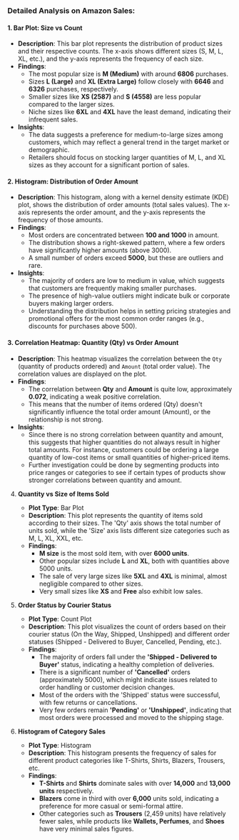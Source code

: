 ### Detailed Analysis on Amazon Sales:

#### 1. **Bar Plot: Size vs Count**
   - **Description**: This bar plot represents the distribution of product sizes and their respective counts. The x-axis shows different sizes (S, M, L, XL, etc.), and the y-axis represents the frequency of each size.
   - **Findings**:
     - The most popular size is **M (Medium)** with around **6806** purchases.
     - Sizes **L (Large)** and **XL (Extra Large)** follow closely with **6646** and **6326** purchases, respectively.
     - Smaller sizes like **XS (2587)** and **S (4558)** are less popular compared to the larger sizes.
     - Niche sizes like **6XL** and **4XL** have the least demand, indicating their infrequent sales.
   - **Insights**:
     - The data suggests a preference for medium-to-large sizes among customers, which may reflect a general trend in the target market or demographic.
     - Retailers should focus on stocking larger quantities of M, L, and XL sizes as they account for a significant portion of sales.

#### 2. **Histogram: Distribution of Order Amount**
   - **Description**: This histogram, along with a kernel density estimate (KDE) plot, shows the distribution of order amounts (total sales values). The x-axis represents the order amount, and the y-axis represents the frequency of those amounts.
   - **Findings**:
     - Most orders are concentrated between **100 and 1000** in amount.
     - The distribution shows a right-skewed pattern, where a few orders have significantly higher amounts (above 3000).
     - A small number of orders exceed **5000**, but these are outliers and rare.
   - **Insights**:
     - The majority of orders are low to medium in value, which suggests that customers are frequently making smaller purchases.
     - The presence of high-value outliers might indicate bulk or corporate buyers making larger orders.
     - Understanding the distribution helps in setting pricing strategies and promotional offers for the most common order ranges (e.g., discounts for purchases above 500).

#### 3. **Correlation Heatmap: Quantity (Qty) vs Order Amount**
   - **Description**: This heatmap visualizes the correlation between the `Qty` (quantity of products ordered) and `Amount` (total order value). The correlation values are displayed on the plot.
   - **Findings**:
     - The correlation between **Qty** and **Amount** is quite low, approximately **0.072**, indicating a weak positive correlation.
     - This means that the number of items ordered (Qty) doesn't significantly influence the total order amount (Amount), or the relationship is not strong.
   - **Insights**:
     - Since there is no strong correlation between quantity and amount, this suggests that higher quantities do not always result in higher total amounts. For instance, customers could be ordering a large quantity of low-cost items or small quantities of higher-priced items.
     - Further investigation could be done by segmenting products into price ranges or categories to see if certain types of products show stronger correlations between quantity and amount.


4. **Quantity vs Size of Items Sold**
   - **Plot Type**: Bar Plot
   - **Description**: This plot represents the quantity of items sold according to their sizes. The 'Qty' axis shows the total number of units sold, while the 'Size' axis lists different size categories such as M, L, XL, XXL, etc.
   - **Findings**:
     - **M size** is the most sold item, with over **6000 units**.
     - Other popular sizes include **L** and **XL**, both with quantities above 5000 units.
     - The sale of very large sizes like **5XL** and **4XL** is minimal, almost negligible compared to other sizes.
     - Very small sizes like **XS** and **Free** also exhibit low sales.

5. **Order Status by Courier Status**
   - **Plot Type**: Count Plot
   - **Description**: This plot visualizes the count of orders based on their courier status (On the Way, Shipped, Unshipped) and different order statuses (Shipped - Delivered to Buyer, Cancelled, Pending, etc.).
   - **Findings**:
     - The majority of orders fall under the **'Shipped - Delivered to Buyer'** status, indicating a healthy completion of deliveries.
     - There is a significant number of **'Cancelled'** orders (approximately 5000), which might indicate issues related to order handling or customer decision changes.
     - Most of the orders with the 'Shipped' status were successful, with few returns or cancellations.
     - Very few orders remain **'Pending'** or **'Unshipped'**, indicating that most orders were processed and moved to the shipping stage.

6. **Histogram of Category Sales**
   - **Plot Type**: Histogram
   - **Description**: This histogram presents the frequency of sales for different product categories like T-Shirts, Shirts, Blazers, Trousers, etc.
   - **Findings**:
     - **T-Shirts** and **Shirts** dominate sales with over **14,000** and **13,000 units** respectively.
     - **Blazers** come in third with over **6,000** units sold, indicating a preference for more casual or semi-formal attire.
     - Other categories such as **Trousers** (2,459 units) have relatively fewer sales, while products like **Wallets, Perfumes**, and **Shoes** have very minimal sales figures.

     


